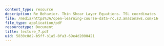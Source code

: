 ```yaml
---
content_type: resource
description: Re Behavior. Thin Shear Layer Equations. TSL coordinates
file: /media/https%3A/open-learning-course-data-rc.s3.amazonaws.com/16-13-aerodynamics-of-viscous-fluids-fall-2003/5830c0d2b5ffb1a58fa369e4d2000421_lecture_7.pdf
file_type: application/pdf
resourcetype: Document
title: lecture_7.pdf
uid: 5830c0d2-b5ff-b1a5-8fa3-69e4d2000421
---
```

